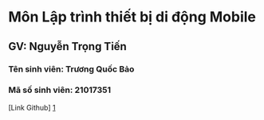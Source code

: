 # Môn Lập trình thiết bị di động Mobile

## GV: Nguyễn Trọng Tiến 

### Tên sinh viên: Trương Quốc Bảo

### Mã số sinh viên: 21017351

[Link Github] [1]

[1]: <https://github.com/Bao44>
